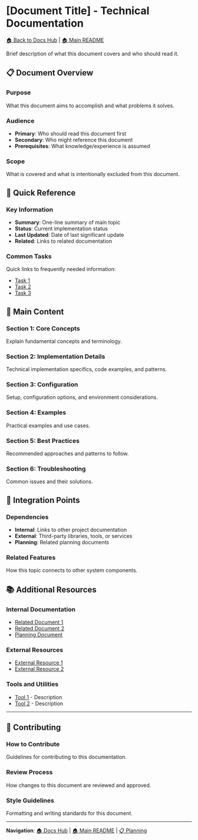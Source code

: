 # [Document Title] - Technical Documentation

[🏠 Back to Docs Hub](README.md) | [🏠 Main README](../README.md)

Brief description of what this document covers and who should read it.

## 📋 Document Overview

### Purpose
What this document aims to accomplish and what problems it solves.

### Audience
- **Primary**: Who should read this document first
- **Secondary**: Who might reference this document
- **Prerequisites**: What knowledge/experience is assumed

### Scope
What is covered and what is intentionally excluded from this document.

## 🎯 Quick Reference

### Key Information
- **Summary**: One-line summary of main topic
- **Status**: Current implementation status
- **Last Updated**: Date of last significant update
- **Related**: Links to related documentation

### Common Tasks
Quick links to frequently needed information:
- [Task 1](#section-link)
- [Task 2](#section-link)
- [Task 3](#section-link)

## 📖 Main Content

### Section 1: Core Concepts
Explain fundamental concepts and terminology.

### Section 2: Implementation Details
Technical implementation specifics, code examples, and patterns.

### Section 3: Configuration
Setup, configuration options, and environment considerations.

### Section 4: Examples
Practical examples and use cases.

### Section 5: Best Practices
Recommended approaches and patterns to follow.

### Section 6: Troubleshooting
Common issues and their solutions.

## 🔗 Integration Points

### Dependencies
- **Internal**: Links to other project documentation
- **External**: Third-party libraries, tools, or services
- **Planning**: Related planning documents

### Related Features
How this topic connects to other system components.

## 📚 Additional Resources

### Internal Documentation
- [Related Document 1](document1.md)
- [Related Document 2](document2.md)
- [Planning Document](../planning/related-feature.md)

### External Resources
- [External Resource 1](https://example.com)
- [External Resource 2](https://example.com)

### Tools and Utilities
- [Tool 1](https://example.com) - Description
- [Tool 2](https://example.com) - Description

---

## 📝 Contributing

### How to Contribute
Guidelines for contributing to this documentation.

### Review Process
How changes to this document are reviewed and approved.

### Style Guidelines
Formatting and writing standards for this document.

---

**Navigation**: [🏠 Docs Hub](README.md) | [🏠 Main README](../README.md) | [📋 Planning](../planning/README.md)